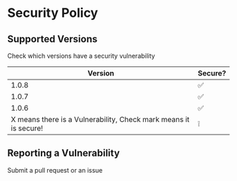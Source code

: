# Security Policy

## Supported Versions

Check which versions have a security vulnerability

| Version | Secure?         |
| ------- | ------------------ |
|1.0.8    |:white_check_mark:
| 1.0.7   | :white_check_mark: |
| 1.0.6   | :white_check_mark: |
X means there is a Vulnerability, Check mark means it is secure! | :grey_exclamation: |

## Reporting a Vulnerability

Submit a pull request or an issue
